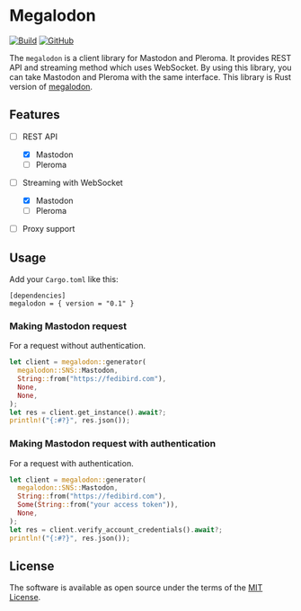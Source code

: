 # Megalodon
[![Build](https://github.com/h3poteto/megalodon-rs/actions/workflows/build.yml/badge.svg)](https://github.com/h3poteto/megalodon-rs/actions/workflows/build.yml)
[![GitHub](https://img.shields.io/github/license/h3poteto/megalodon-rs)](LICENSE.txt)

The `megalodon` is a client library for Mastodon and Pleroma. It provides REST API and streaming method which uses WebSocket. By using this library, you can take Mastodon and Pleroma with the same interface.
This library is Rust version of [megalodon](https://github.com/h3poteto/megalodon).

## Features
- [ ] REST API
  - [x] Mastodon
  - [ ] Pleroma
- [ ] Streaming with WebSocket
  - [x] Mastodon
  - [ ] Pleroma
- [ ] Proxy support


## Usage
Add your `Cargo.toml` like this:

```
[dependencies]
megalodon = { version = "0.1" }
```

### Making Mastodon request
For a request without authentication.

```rust
let client = megalodon::generator(
  megalodon::SNS::Mastodon,
  String::from("https://fedibird.com"),
  None,
  None,
);
let res = client.get_instance().await?;
println!("{:#?}", res.json());
```

### Making Mastodon request with authentication
For a request with authentication.

```rust
let client = megalodon::generator(
  megalodon::SNS::Mastodon,
  String::from("https://fedibird.com"),
  Some(String::from("your access token")),
  None,
);
let res = client.verify_account_credentials().await?;
println!("{:#?}", res.json());
```

## License
The software is available as open source under the terms of the [MIT License](https://opensource.org/licenses/MIT).
